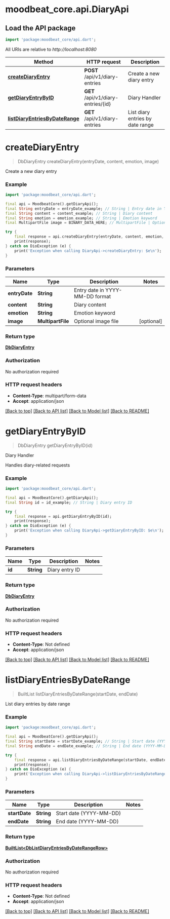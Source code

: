 # moodbeat_core.api.DiaryApi

## Load the API package
```dart
import 'package:moodbeat_core/api.dart';
```

All URIs are relative to *http://localhost:8080*

Method | HTTP request | Description
------------- | ------------- | -------------
[**createDiaryEntry**](DiaryApi.md#creatediaryentry) | **POST** /api/v1/diary-entries | Create a new diary entry
[**getDiaryEntryByID**](DiaryApi.md#getdiaryentrybyid) | **GET** /api/v1/diary-entries/{id} | Diary Handler
[**listDiaryEntriesByDateRange**](DiaryApi.md#listdiaryentriesbydaterange) | **GET** /api/v1/diary-entries | List diary entries by date range


# **createDiaryEntry**
> DbDiaryEntry createDiaryEntry(entryDate, content, emotion, image)

Create a new diary entry

### Example
```dart
import 'package:moodbeat_core/api.dart';

final api = MoodbeatCore().getDiaryApi();
final String entryDate = entryDate_example; // String | Entry date in YYYY-MM-DD format
final String content = content_example; // String | Diary content
final String emotion = emotion_example; // String | Emotion keyword
final MultipartFile image = BINARY_DATA_HERE; // MultipartFile | Optional image file

try {
    final response = api.createDiaryEntry(entryDate, content, emotion, image);
    print(response);
} catch on DioException (e) {
    print('Exception when calling DiaryApi->createDiaryEntry: $e\n');
}
```

### Parameters

Name | Type | Description  | Notes
------------- | ------------- | ------------- | -------------
 **entryDate** | **String**| Entry date in YYYY-MM-DD format | 
 **content** | **String**| Diary content | 
 **emotion** | **String**| Emotion keyword | 
 **image** | **MultipartFile**| Optional image file | [optional] 

### Return type

[**DbDiaryEntry**](DbDiaryEntry.md)

### Authorization

No authorization required

### HTTP request headers

 - **Content-Type**: multipart/form-data
 - **Accept**: application/json

[[Back to top]](#) [[Back to API list]](../README.md#documentation-for-api-endpoints) [[Back to Model list]](../README.md#documentation-for-models) [[Back to README]](../README.md)

# **getDiaryEntryByID**
> DbDiaryEntry getDiaryEntryByID(id)

Diary Handler

Handles diary-related requests

### Example
```dart
import 'package:moodbeat_core/api.dart';

final api = MoodbeatCore().getDiaryApi();
final String id = id_example; // String | Diary entry ID

try {
    final response = api.getDiaryEntryByID(id);
    print(response);
} catch on DioException (e) {
    print('Exception when calling DiaryApi->getDiaryEntryByID: $e\n');
}
```

### Parameters

Name | Type | Description  | Notes
------------- | ------------- | ------------- | -------------
 **id** | **String**| Diary entry ID | 

### Return type

[**DbDiaryEntry**](DbDiaryEntry.md)

### Authorization

No authorization required

### HTTP request headers

 - **Content-Type**: Not defined
 - **Accept**: application/json

[[Back to top]](#) [[Back to API list]](../README.md#documentation-for-api-endpoints) [[Back to Model list]](../README.md#documentation-for-models) [[Back to README]](../README.md)

# **listDiaryEntriesByDateRange**
> BuiltList<DbListDiaryEntriesByDateRangeRow> listDiaryEntriesByDateRange(startDate, endDate)

List diary entries by date range

### Example
```dart
import 'package:moodbeat_core/api.dart';

final api = MoodbeatCore().getDiaryApi();
final String startDate = startDate_example; // String | Start date (YYYY-MM-DD)
final String endDate = endDate_example; // String | End date (YYYY-MM-DD)

try {
    final response = api.listDiaryEntriesByDateRange(startDate, endDate);
    print(response);
} catch on DioException (e) {
    print('Exception when calling DiaryApi->listDiaryEntriesByDateRange: $e\n');
}
```

### Parameters

Name | Type | Description  | Notes
------------- | ------------- | ------------- | -------------
 **startDate** | **String**| Start date (YYYY-MM-DD) | 
 **endDate** | **String**| End date (YYYY-MM-DD) | 

### Return type

[**BuiltList&lt;DbListDiaryEntriesByDateRangeRow&gt;**](DbListDiaryEntriesByDateRangeRow.md)

### Authorization

No authorization required

### HTTP request headers

 - **Content-Type**: Not defined
 - **Accept**: application/json

[[Back to top]](#) [[Back to API list]](../README.md#documentation-for-api-endpoints) [[Back to Model list]](../README.md#documentation-for-models) [[Back to README]](../README.md)


